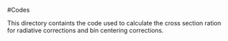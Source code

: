#Codes

This directory containts the code used to calculate the
cross section ration for radiative corrections and bin centering corrections.